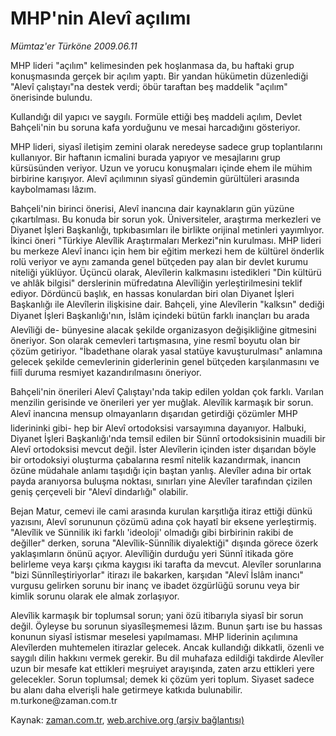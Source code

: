 # MHP'nin Alevî açılımı

*Mümtaz'er Türköne 2009.06.11*

<tr><td class="metin" colspan="2" style="padding-top: 20px; padding-left: 5px; padding-right: 10px;">MHP lideri "açılım" kelimesinden pek hoşlanmasa da, bu haftaki grup konuşmasında gerçek bir açılım yaptı. Bir yandan hükümetin düzenlediği "Alevî çalıştayı"na destek verdi; öbür taraftan beş maddelik "açılım" önerisinde bulundu.</td></tr><tr><td class="metin" colspan="2" style="padding-top: 20px; padding-left: 5px; padding-right: 10px;"><p> Kullandığı dil yapıcı ve saygılı. Formüle ettiği beş maddeli açılım, Devlet Bahçeli'nin bu soruna kafa yorduğunu ve mesai harcadığını gösteriyor.
<p>MHP lideri, siyasî iletişim zemini olarak neredeyse sadece grup toplantılarını kullanıyor. Bir haftanın icmalini burada yapıyor ve mesajlarını grup kürsüsünden veriyor. Uzun ve yorucu konuşmaları içinde ehem ile mühim birbirine karışıyor. Alevî açılımının siyasî gündemin gürültüleri arasında kaybolmaması lâzım.
<p>Bahçeli'nin birinci önerisi, Alevî inancına dair kaynakların gün yüzüne çıkartılması. Bu konuda bir sorun yok. Üniversiteler, araştırma merkezleri ve Diyanet İşleri Başkanlığı, tıpkıbasımları ile birlikte orijinal metinleri yayımlıyor. İkinci öneri "Türkiye Alevîlik Araştırmaları Merkezi"nin kurulması. MHP lideri bu merkeze Alevî inancı için hem bir eğitim merkezi hem de kültürel önderlik rolü veriyor ve aynı zamanda genel bütçeden pay alan bir devlet kurumu niteliği yüklüyor. Üçüncü olarak, Alevîlerin kalkmasını istedikleri "Din kültürü ve ahlâk bilgisi" derslerinin müfredatına Alevîliğin yerleştirilmesini teklif ediyor. Dördüncü başlık, en hassas konulardan biri olan Diyanet İşleri Başkanlığı ile Alevîlerin ilişkisine dair. Bahçeli, yine Alevîlerin "kalksın" dediği Diyanet İşleri Başkanlığı'nın, İslâm içindeki bütün farklı inançları bu arada Alevîliği de- bünyesine alacak şekilde organizasyon değişikliğine gitmesini öneriyor. Son olarak cemevleri tartışmasına, yine resmî boyutu olan bir çözüm getiriyor. "İbadethane olarak yasal statüye kavuşturulması" anlamına gelecek şekilde cemevlerinin giderlerinin genel bütçeden karşılanmasını ve fiilî duruma resmiyet kazandırılmasını öneriyor.
<p>Bahçeli'nin önerileri Alevî Çalıştayı'nda takip edilen yoldan çok farklı. Varılan menzilin gerisinde ve önerileri yer yer muğlak. Alevîlik karmaşık bir sorun. Alevî inancına mensup olmayanların dışarıdan getirdiği çözümler MHP liderininki gibi- hep bir Alevî ortodoksisi varsayımına dayanıyor. Halbuki, Diyanet İşleri Başkanlığı'nda temsil edilen bir Sünnî ortodoksisinin muadili bir Alevî ortodoksisi mevcut değil. İster Alevîlerin içinden ister dışarıdan böyle bir ortodoksiyi oluşturma çabalarına resmî nitelik kazandırmak, inancın özüne müdahale anlamı taşıdığı için baştan yanlış. Alevîler adına bir ortak payda aranıyorsa buluşma noktası, sınırları yine Alevîler tarafından çizilen geniş çerçeveli bir "Alevî dindarlığı" olabilir.
<p>Bejan Matur, cemevi ile cami arasında kurulan karşıtlığa itiraz ettiği dünkü yazısını, Alevî sorununun çözümü adına çok hayatî bir eksene yerleştirmiş. "Alevîlik ve Sünnilik iki farklı 'ideoloji' olmadığı gibi birbirinin rakibi de değiller" derken, soruna "Alevîlik-Sünnîlik diyalektiği" dışında görece özerk yaklaşımların önünü açıyor. Alevîliğin durduğu yeri Sünnî itikada göre belirleme veya karşı çıkma kaygısı iki tarafta da mevcut. Alevîler sorunlarına "bizi Sünnîleştiriyorlar" itirazı ile bakarken, karşıdan "Alevî İslâm inancı" vurgusu gelirken sorunu bir inanç ve ibadet özgürlüğü sorunu veya bir kimlik sorunu olarak ele almak zorlaşıyor.
<p>Alevîlik karmaşık bir toplumsal sorun; yani özü itibarıyla siyasî bir sorun değil. Öyleyse bu sorunun siyasîleşmemesi lâzım. Bunun şartı ise bu hassas konunun siyasî istismar meselesi yapılmaması. MHP liderinin açılımına Alevîlerden muhtemelen itirazlar gelecek. Ancak kullandığı dikkatli, özenli ve saygılı dilin hakkını vermek gerekir. Bu dil muhafaza edildiği takdirde Alevîler uzun bir mesafe kat ettikleri meşruiyet arayışında, zaten arzu ettikleri yere gelecekler. Sorun toplumsal; demek ki çözüm yeri toplum. Siyaset sadece bu alanı daha elverişli hale getirmeye katkıda bulunabilir. m.turkone@zaman.com.tr<br/></p></p></p></p></p></p></td></tr>

Kaynak: [zaman.com.tr](http://zaman.com.tr/yazar.do?yazino=857550), [web.archive.org (arşiv bağlantısı)](http://web.archive.org/web/20090618161429/http://www.zaman.com.tr:80/yazar.do?yazino=857550)
